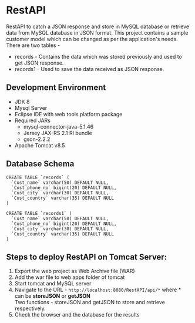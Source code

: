 # RestAPI
RestAPI to catch a JSON response and store in MySQL database or retrieve data from MySQL database in JSON format. 
This project contains a sample customer model which can be changed as per the application's needs.
There are two tables -
- records - Contains the data which was stored previously and used to get JSON response.
- records1 - Used to save the data received as JSON response.

## Development Environment
- JDK 8
- Mysql Server
- Eclipse IDE with web tools platform package
- Required JARs
  - mysql-connector-java-5.1.46
  - Jersey JAX-RS 2.1 RI bundle
  - gson-2.2.2
- Apache Tomcat v8.5

## Database Schema
```
CREATE TABLE `records` (
  `Cust_name` varchar(50) DEFAULT NULL,
  `Cust_phone_no` bigint(20) DEFAULT NULL,
  `Cust_city` varchar(30) DEFAULT NULL,
  `Cust_country` varchar(35) DEFAULT NULL
)

CREATE TABLE `records1` (
  `Cust_name` varchar(50) DEFAULT NULL,
  `Cust_phone_no` bigint(20) DEFAULT NULL,
  `Cust_city` varchar(30) DEFAULT NULL,
  `Cust_country` varchar(35) DEFAULT NULL
)
```

## Steps to deploy RestAPI on Tomcat Server:
1. Export the web project as Web Archive file (WAR)
2. Add the war file to web apps folder of tomcat
3. Start tomcat and MySQL server
4. Navigate to the URL - `http://localhost:8080/RestAPI/api/*`  where * can be **storeJSON** or **getJSON**  
Two functions - storeJSON and getJSON to store and retrieve respectively.
5. Check the browser and the database for the results
